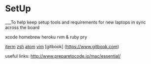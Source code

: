 # SetUp
___To help keep setup tools and requirements for new laptops in sync across the board

xcode
homebrew
heroku
rvm & ruby
pry

[iterm](https://www.iterm2.com)
[zsh](http://ohmyz.sh)
[atom](https://atom.io)
[vim](https://www.vim.org/download.php)
[gitbook] (https://www.gitbook.com)



useful links:
http://www.preparetocode.io/mac/essential/
